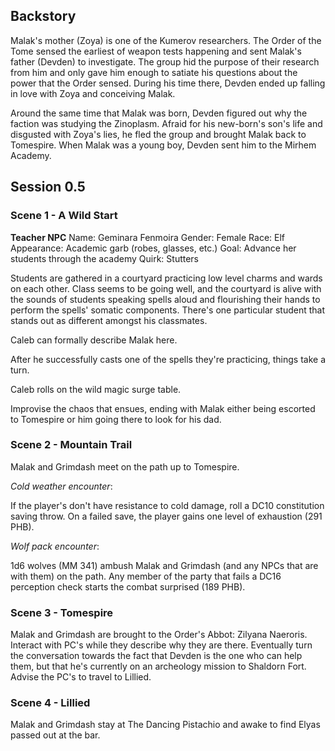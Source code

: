 ## Backstory

Malak's mother (Zoya) is one of the Kumerov researchers.
The Order of the Tome sensed the earliest of weapon tests happening and sent Malak's father (Devden) to investigate.
The group hid the purpose of their research from him and only gave him enough to satiate his questions about the power that the Order sensed.
During his time there, Devden ended up falling in love with Zoya and conceiving Malak.

Around the same time that Malak was born, Devden figured out why the faction was studying the Zinoplasm.
Afraid for his new-born's son's life and disgusted with Zoya's lies, he fled the group and brought Malak back to Tomespire.
When Malak was a young boy, Devden sent him to the Mirhem Academy.

## Session 0.5

### Scene 1 - A Wild Start

**Teacher NPC**
Name: Geminara Fenmoira
Gender: Female
Race: Elf
Appearance: Academic garb (robes, glasses, etc.)
Goal: Advance her students through the academy
Quirk: Stutters

Students are gathered in a courtyard practicing low level charms and wards on each other.
Class seems to be going well, and the courtyard is alive with the sounds of students speaking spells aloud and flourishing their hands to perform the spells' somatic components.
There's one particular student that stands out as different amongst his classmates.

Caleb can formally describe Malak here.

After he successfully casts one of the spells they're practicing, things take a turn.

Caleb rolls on the wild magic surge table.

Improvise the chaos that ensues, ending with Malak either being escorted to Tomespire or him going there to look for his dad.

### Scene 2 - Mountain Trail

Malak and Grimdash meet on the path up to Tomespire.

_Cold weather encounter_:

If the player's don't have resistance to cold damage, roll a DC10 constitution saving throw.
On a failed save, the player gains one level of exhaustion (291 PHB).

_Wolf pack encounter_:

1d6 wolves (MM 341) ambush Malak and Grimdash (and any NPCs that are with them) on the path.
Any member of the party that fails a DC16 perception check starts the combat surprised (189 PHB).

### Scene 3 - Tomespire

Malak and Grimdash are brought to the Order's Abbot: Zilyana Naeroris.
Interact with PC's while they describe why they are there.
Eventually turn the conversation towards the fact that Devden is the one who can help them, but that he's currently on an archeology mission to Shaldorn Fort.
Advise the PC's to travel to Lillied.

### Scene 4 - Lillied

Malak and Grimdash stay at The Dancing Pistachio and awake to find Elyas passed out at the bar.
